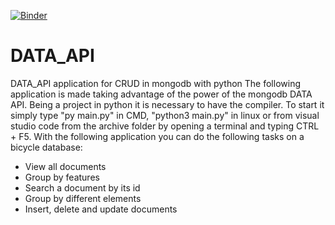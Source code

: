 [![Binder](https://mybinder.org/badge_logo.svg)](https://mybinder.org/v2/gh/Raquel43/DATA_API/master)
# DATA_API
DATA_API application for CRUD in mongodb with python
The following application is made taking advantage of the power of the mongodb DATA API. Being a project in python it is necessary to have the compiler. 
To start it simply type "py main.py" in CMD, "python3 main.py" in linux or from visual studio code from the archive folder by opening a terminal and typing CTRL + F5. 
With the following application you can do the following tasks on a bicycle database:

- View all documents
- Group by features
- Search a document by its id
- Group by different elements
- Insert, delete and update documents

